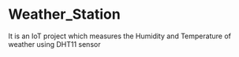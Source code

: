 # Weather_Station
It is an IoT project which measures the Humidity and Temperature of weather using DHT11 sensor
